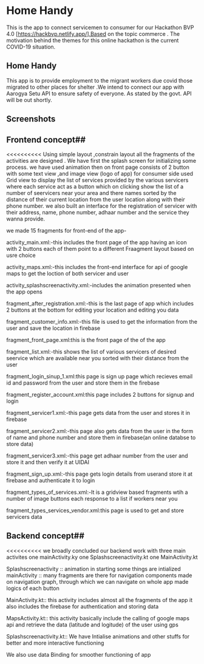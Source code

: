 # Home Handy

This is the app to connect servicemen to consumer for our Hackathon BVP 4.0 [https://hackbvp.netlify.app/].Based on the topic commerce . 
The motivation behind the themes for this online hackathon is the current COVID-19 situation.

## Home Handy



This app is to provide employment to the migrant workers due covid those migrated to other places for shelter .We intend to connect our app with Aarogya Setu
API to ensure safety of everyone.
As stated by the govt. API will be out shortly.



## Screenshots


## Frontend concept##
<<<<<<<<<<
Using simple layout ,constrain layout all the fragments of the activities are designed . We have first the splash screen for initializing some process. we have used animation 
then on front page consists of 2 button with some text view ,and image view (logo  of app)
for consumer side 
used Grid view to display the list of services provided by the various servicers where each service act as a button which on clicking show the list of a number of seervicers
near your area and there names sorted by the distance of their current location from the user location along with their phone number. we also built an interface for the registration
of servicer with their address, name, phone number, adhaar number and the service they wanna provide.

we made 15 fragments for front-end of the app-

activity_main.xml:-this includes the front page of the app having an icon with 2 buttons each of them point to a different Fraagment layout based on usre choice

activity_maps.xml:-this includes the front-end interface for api of google maps to get the loction of both servicer and user

activity_splashscreenactivity.xml:-includes the animation presented when the app opens

fragment_after_registration.xml:-this is the last page of app which includes 2 buttons at the bottom for editing your location and editing you data

fragment_customer_info.xml:-this file is used to get the information from the user and save the location in firebase

fragment_front_page.xml:this is the front page of the of the app

fragment_list.xml:-this shows the list of various servicers of desired seervice which are available near you sorted with their distance from the user 

fragment_login_sinup_1.xml:this page is sign up page which recieves email id and password from the user and store them in the firebase

fragment_register_account.xml:this page includes 2 buttons for signup and login 

fragment_servicer1.xml:-this page gets data from the user and stores it in firebase

fragment_servicer2.xml:-this page also gets data from the user in the form of name and phone number and store them in firebase(an online databse to store data)

fragment_servicer3.xml:-this page get adhaar number from the user and store it and then verify it at UIDAI

fragment_sign_up.xml:-this page gets login details from userand store it at firebase and authenticate it to login

fragment_types_of_services.xml:-It is a gridview based fragments wtih a number of image buttons each response to a list if workers near you

fragment_types_services_vendor.xml:this page is used to get and store servicers data

 ## Backend concept##
<<<<<<<<<<
we broadly concluded our backend work with three main activites 
one mainActivity.ky 
one Splashscreenactivity.kt
one MainActivity.kt

Splashscreenactivity :: animation in starting some things are intialized 	
mainActivity :: many fragments are there for navigation components made on navigation graph, through which we can navigate on whole app 
made logics of each button 

MainActivity.kt:: this activity includes almost all the fragments of the app it also includes the firebase for authentication and storing data

MapsActivity.kt:: this activity basically include the calling of google maps api and retrieve the data (latitude and logitude) of the user using gps

Splashscreenactivity.kt:: We have Intialise animations and other stuffs for better and more interactive functioning

We also use data Binding for smoother functioning of app

